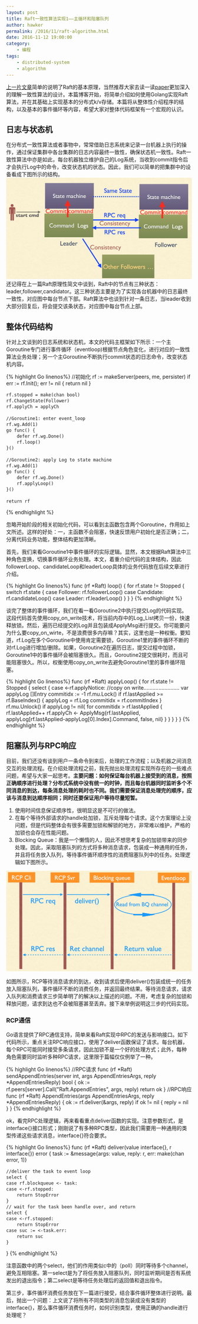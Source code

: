 ```yaml
---
layout: post
title: Raft一致性算法实现1——主循环和阻塞队列
author: hawker
permalink: /2016/11/raft-algorithm.html
date: 2016-11-12 19:00:00
category:
    - 编程
tags:
    - distributed-system
    - algorithm
---
```

[上一片文章](https://pdos.csail.mit.edu/6.824/papers/raft-extended.pdf)简单的说明了Raft的基本原理，当然推荐大家去读一读[paper](https://pdos.csail.mit.edu/6.824/papers/raft-extended.pdf)更加深入的理解一致性算法的设计。本篇博客开始，将简单介绍如何使用Golang实现Raft算法，并在其基础上实现基本的分布式k/v存储。本篇将从整体性介绍程序的结构，以及基本的事件循环等内容，希望大家对整体代码框架有一个宏观的认识。

## 日志与状态机
在分布式一致性算法或者事物中，常常借助日志系统来记录一台机器上执行的操作，通过保证集群中各台集群的日志内容最终一致性，确保状态机一致性。Raft一致性算法中亦是如此，每台机器独立维护自己的Log系统，当收到commit指令后才会执行Log中的命令，改变状态机的状态。因此，我们可以简单的把集群中的设备看成下图所示的结构。
![Alt text](/upload/2016/11/state_machine.png "Log&State Machine")
还记得在上一篇Raft原理性简文中谈到，Raft中的节点有三种状态：leader,follower,candidator。这三种状态主要是为了实现各台机器中的日志最终一致性，对应图中每台节点下部。Raft算法中也谈到针对一条日志，当leader收到大部分回复后，将会提交该条状态，对应图中每台节点上部。


## 整体代码结构
针对上文谈到的日志系统和状态机，本文的代码主框架如下所示：一个主Goroutine专门进行事件循环（eventloop)根据节点角色变化，进行对应的一致性算法业务处理；另一个主Goroutine不断执行commit状态的日志命令，改变状态机内容。

{% highlight Go linenos%}
	//初始化
	rf := makeServer(peers, me, persister)
	if err := rf.Init(); err != nil {
		return nil
	}

	rf.stopped = make(chan bool)
	rf.ChangeState(Follower)
	rf.applyCh = applyCh

	//Goroutine1: enter event_loop
	rf.wg.Add(1)
	go func() {
		defer rf.wg.Done()
		rf.loop()
	}()

	//Goroutine2: apply Log to state machine
	rf.wg.Add(1)
	go func() {
		defer rf.wg.Done()
		rf.applyLoop()
	}()

	return rf
{% endhighlight %}

忽略开始阶段的相关初始化代码，可以看到主函数包含两个Goroutine，作用如上文所述。这样的好处：一，主函数不会阻塞，快速反馈用户初始化是否正确；二，分离代码业务功能，整体结构更加清晰。

首先，我们来看Goroutine1中事件循环的实际逻辑。显然，本文根据Raft算法中三种角色变换，切换事件循环业务处理。本文，着重介绍代码的主体结构，因此followerLoop、candidateLoop和leaderLoop具体的业务代码放在后续文章进行介绍。

{% highlight Go linenos%}
	func (rf *Raft) loop() {
	for rf.state != Stopped {
		switch rf.state {
		case Follower:
			rf.followerLoop()
		case Candidate:
			rf.candidateLoop()
		case Leader:
			rf.leaderLoop()
			}
		}
	}
{% endhighlight %}

谈完了整体的事件循环，我们在看一看Goroutine2中执行提交Log的代码实现。这段代码首先使用copy_on_write技术，将当前内存中的Log_List拷贝一份，快速释放锁。然后，遍历已经提交的Log并且包装成ApplyMsg进行提交。你可能要问为什么要copy_on_wirte，不是浪费很多内存嘛？其实，这里也是一种权衡。要知道，rf.Log在多个Goroutine中使用肯定需要锁，Goroutine1里的事件循环不断的对rf.Log进行增加/删除。如果，Goroutine2在遍历日志，提交过程中加锁，Goroutine1中的事件循环会被阻塞很久。而且，Goroutine2提交很耗时，而且可能阻塞很久。所以，权衡使用copy_on_write去避免Goroutine1里的事件循环阻塞。

{% highlight Go linenos%}
	func (rf *Raft) applyLoop() {
	for rf.state != Stopped {
		select {
		case <-rf.applyNotice:
			//copy on write........................
			var applyLog []Entry
			commitidx := -1
			rf.mu.Lock()
			if rf.lastApplied >= rf.BaseIndex() {
				applyLog = rf.Log
				commitidx = rf.commitIndex
			}
			rf.mu.Unlock()
			if applyLog != nil{
				for commitidx > rf.lastApplied {
					rf.lastApplied++
					rf.applyCh <- ApplyMsg{rf.lastApplied, 	 applyLog[rf.lastApplied-applyLog[0].Index].Command, false, nil}
				}
			}
		}
	}
}
{% endhighlight %}


## 阻塞队列与RPC响应

目前，我们还没有谈到用户一条命令到来后，处理的工作流程；以及机器之间消息交互的处理流程。在介绍处理流程之前，我先抛出处理流程实现所存在的一些难点问题，希望与大家一起思考。**主要问题：如何保证每台机器上接受到的消息，按照正确顺序进行处理？分布式系统中没有统一的时钟，而且每台机器同时监听多个不同消息的到达，每条消息处理的耗时也不同。我们需要保证消息处理完的顺序，应该与消息到达顺序相同；同时还要保证用户等待尽量短暂。**

1. 使用时间信息保证顺序性，很明显这是不可行的做法。
2. 在每个等待外部请求的handle处加锁，互斥处理每个请求。这个方案理论上没问题，但是代码整体会有很多需要加锁和解锁的地方，非常难以维护，严格的加锁也会存在性能问题。
3. Blocking Queue：我是一个懒惰的人，因此不想思考复杂的加锁带来的同步处理。因此，采取阻塞队列的方式将多种消息请求，包装成一种通用的任务，并且将任务放入队列，等待事件循环顺序性的消费阻塞队列中的任务。处理逻辑如下图所示。

![Alt text](/upload/2016/11/blocking.png "Blocking_Queue")

如图所示，RCP等待消息请求的到达，收到请求后使用deliver()包装成统一的任务放入阻塞队列，事件循环不断的消费任务，并返回最终结果。等待消息请求，请求入队列和消费请求三步简单明了的解决以上描述的问题。不用，考虑复杂的加锁和释放问题，请求到达也不会被阻塞甚至丢弃。接下来举例说明这三步的代码实现。

### RCP通信

Go语言提供了RPC通信支持，简单来看Raft实现中RPC的发送与影响接口。如下代码所示，重点关注RPC响应接口，使用了deliver函数保证了请求。每台机器，每个RPC可能同时接受多条请求，因此加锁不是一个好的处理方式；此外，每种角色需要同时监听多种RPC请求，这里限于篇幅仅仅例举了一种。

{% highlight Go linenos%}
//RPC请求
func (rf *Raft) sendAppendEntries(server int, args AppendEntriesArgs, reply *AppendEntriesReply) bool {
	ok := rf.peers[server].Call("Raft.AppendEntries", args, reply)
	return ok
}
//RPC响应
func (rf *Raft) AppendEntries(args AppendEntriesArgs, reply *AppendEntriesReply) {
	ok := rf.deliver(&args, reply)
	if ok != nil {
		reply = nil
	}
}
{% endhighlight %}

ok，看完RPC处理逻辑，再来看看重点deliver函数的实现。注意参数形式，是interface{}接口形式；刚刚说了有多种RPC类型，因此我们需要用一种通用的类型传递这些请求消息，interface{}符合要求。

{% highlight Go linenos%}
	func (rf *Raft) deliver(value interface{}, r interface{}) error {
	task := &message{args: value, reply: r, err: make(chan error, 1)}

	//deliver the task to event loop
	select {
	case rf.blockqueue <- task:
	case <-rf.stopped:
		return StopError
	}
	// wait for the task been handle over, and return
	select {
	case <-rf.stopped:
		return StopError
	case suc := <-task.err:
		return suc
	}
}
{% endhighlight %}

注意函数中的两个select，他们的作用类似c中的（poll）同时等待多个channel，避免互相阻塞。第一select是为了将任务放入阻塞队列，同时监听期间是否有系统发出的退出指令；第二select是等待任务处理后的返回值和退出指令。

第三步，事件循环消费任务放在下一篇进行接受，结合事件循环整体进行说明。最后，抛出一个问题：上文说了将所有不同类型的消息包装成没有类型的interface{}，那么事件循环消费任务时，如何识别类型，使用正确的handle进行处理呢？